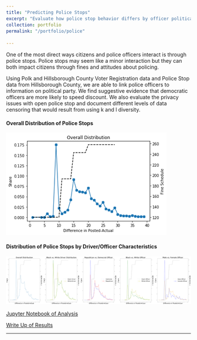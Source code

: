 ```yaml
---
title: "Predicting Police Stops"
excerpt: "Evaluate how police stop behavior differs by officer political party; suggest different privacy considerations to protect officer and civilian privacy "
collection: portfolio
permalink: "/portfolio/police"

---
```


One of the most direct ways citizens and police officers interact is through police stops. Police stops may seem like a minor interaction but they can both impact citizens through fines and attitudes about policing.

Using Polk and Hillsborough County Voter Registration data and Police Stop data from Hillsborough County, we are able to link police officers to information on political party. We find suggestive evidence that democratic officers are more likely to speed discount. We also evaluate the privacy issues with open police stop and document different levels of data censoring that would result from using k and l diversity. 


#### Overall Distribution of Police Stops 

![Distribution of Police Stops](Overall_Dist.png)


#### Distribution of Police Stops by Driver/Officer Characteristics 

![Distribution of Police Stops by Characteristics](Officer_Dist.png)



[Jupyter Notebook of Analysis](https://github.com/awickett/APCOMP222/blob/master/APCOMP221_Final_redacted.ipynb/)

[Write Up of Results](https://github.com/awickett/APCOMP222/blob/master/FinalAPI221.pdf)

---

